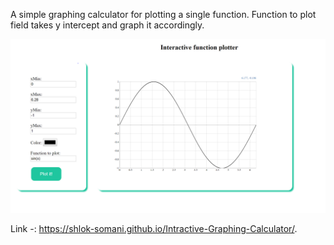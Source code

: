 A simple graphing calculator for plotting a single function. Function to plot field takes y intercept and graph it accordingly. 

![Alt text](Capture.PNG)

Link -: https://shlok-somani.github.io/Intractive-Graphing-Calculator/.
